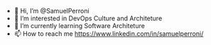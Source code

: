 - 👋 Hi, I’m @SamuelPerroni
- 👀 I’m interested in DevOps Culture and Architeture
- 🌱 I’m currently learning Software Architeture
- 📫 How to reach me https://www.linkedin.com/in/samuelperroni/

<!---
SamuelPerroni/SamuelPerroni is a ✨ special ✨ repository because its `README.md` (this file) appears on your GitHub profile.
You can click the Preview link to take a look at your changes.
--->
